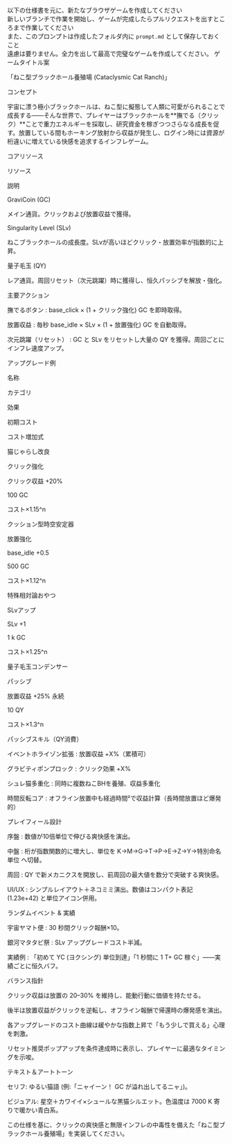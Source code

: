 以下の仕様書を元に、新たなブラウザゲームを作成してください\
新しいブランチで作業を開始し、ゲームが完成したらプルリクエストを出すところまで作業してください\
また、このプロンプトは作成したフォルダ内に `prompt.md` として保存しておくこと\
遠慮は要りません。全力を出して最高で完璧なゲームを作成してください。
ゲームタイトル案

「ねこ型ブラックホール養殖場 (Cataclysmic Cat Ranch)」

コンセプト

宇宙に漂う極小ブラックホールは、ねこ型に擬態して人類に可愛がられることで成長する――そんな世界で、プレイヤーはブラックホールを**撫でる（クリック）**ことで重力エネルギーを採取し、研究資金を稼ぎつつさらなる成長を促す。放置している間もホーキング放射から収益が発生し、ログイン時には資源が桁違いに増えている快感を追求するインフレゲーム。

コアリソース

リソース

説明

GraviCoin (GC)

メイン通貨。クリックおよび放置収益で獲得。

Singularity Level (SLv)

ねこブラックホールの成長度。SLvが高いほどクリック・放置効率が指数的に上昇。

量子毛玉 (QY)

レア通貨。周回リセット（次元跳躍）時に獲得し、恒久パッシブを解放・強化。

主要アクション

撫でるボタン : base_click × (1 + クリック強化) GC を即時取得。

放置収益 : 毎秒 base_idle × SLv × (1 + 放置強化) GC を自動取得。

次元跳躍（リセット） : GC と SLv をリセットし大量の QY を獲得。周回ごとにインフレ速度アップ。

アップグレード例

名称

カテゴリ

効果

初期コスト

コスト増加式

猫じゃらし改良

クリック強化

クリック収益 +20%

100 GC

コスト×1.15^n

クッション型時空安定器

放置強化

base_idle +0.5

500 GC

コスト×1.12^n

特殊相対論おやつ

SLvアップ

SLv +1

1 k GC

コスト×1.25^n

量子毛玉コンデンサー

パッシブ

放置収益 +25% 永続

10 QY

コスト×1.3^n

パッシブスキル（QY消費）

イベントホライゾン拡張 : 放置収益 +X%（累積可）

グラビティポンプロック : クリック効果 +X%

シュレ猫多重化 : 同時に複数ねこBHを養殖、収益多重化

時間反転コア : オフライン放置中も経過時間²で収益計算（長時間放置ほど爆発的）

プレイフィール設計

序盤 : 数値が10倍単位で伸びる爽快感を演出。

中盤 : 桁が指数関数的に増大し、単位を K→M→G→T→P→E→Z→Y→特別命名単位 へ切替。

周回 : QY で新メカニクスを開放し、前周回の最大値を数分で突破する爽快感。

UI/UX : シンプルレイアウト＋ネコミミ演出。数値はコンパクト表記 (1.23e+42) と単位アイコン併用。

ランダムイベント & 実績

宇宙ヤマト便 : 30 秒間クリック報酬×10。

銀河マタタビ祭 : SLv アップグレードコスト半減。

実績例 : 「初めて YC (ヨクシング) 単位到達」「1 秒間に 1 T+ GC 稼ぐ」——実績ごとに恒久バフ。

バランス指針

クリック収益は放置の 20–30% を維持し、能動行動に価値を持たせる。

後半は放置収益がクリックを逆転し、オフライン報酬で帰還時の爆発感を演出。

各アップグレードのコスト曲線は緩やかな指数上昇で「もう少しで買える」心理を刺激。

リセット推奨ポップアップを条件達成時に表示し、プレイヤーに最適なタイミングを示唆。

テキスト＆アートトーン

セリフ: ゆるい猫語 (例:「ニャイーン！ GC が溢れ出してるニャ」)。

ビジュアル: 星空＋カワイイ×シュールな黒猫シルエット。色温度は 7000 K 寄りで暖かい青白系。

この仕様を基に、クリックの爽快感と無限インフレの中毒性を備えた「ねこ型ブラックホール養殖場」を実装してください。